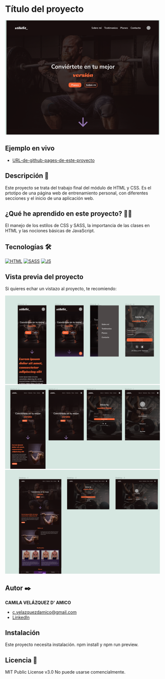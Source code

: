# Título del proyecto

![Imagen del proyecto](https://raw.githubusercontent.com/caamomilaa/stibifit-web/main/design/Captura%20de%20pantalla%202024-05-20%20174417.png)

## Ejemplo en vivo

- [URL-de-github-pages-de-este-proyecto](URL-de-github-pages-de-este-proyecto)

## Descripción 📑

Este proyecto se trata del trabajo final del módulo de HTML y CSS. Es el prtotipo de una página web de entrenamiento personal, con diferentes secciones y el inicio de una aplicación web.

## ¿Qué he aprendido en este proyecto? 🙇🏻

El manejo de los estilos de CSS y SASS, la importancia de las clases en HTML y las nociones básicas de JavaScript.

## Tecnologías 🛠

<!-- Iconos sacados de: https://github.com/hendrasob/badges/blob/master/README.md y https://github.com/alexandresanlim/Badges4-README.md-Profile -->

[![HTML](https://img.shields.io/badge/HTML5-E34F26?style=for-the-badge&logo=html5&logoColor=white)](https://es.wikipedia.org/wiki/HTML5)
[![SASS](https://img.shields.io/badge/Sass-CC6699?style=for-the-badge&logo=sass&logoColor=white)](https://es.wikipedia.org/wiki/sass)
[![JS](https://img.shields.io/badge/JavaScript-F7DF1E?style=for-the-badge&logo=javascript&logoColor=black)](https://es.wikipedia.org/wiki/JavaScript)

## Vista previa del proyecto

Si quieres echar un vistazo al proyecto, te recomiendo:

![Captura del proyecto](https://raw.githubusercontent.com/caamomilaa/stibifit-web/main/design/Captura%20de%20pantalla%202024-05-20%20174321.png)
![Captura del proyecto](https://raw.githubusercontent.com/caamomilaa/stibifit-web/main/design/Captura%20de%20pantalla%202024-05-20%20174342.png)
![Captura del proyecto](https://raw.githubusercontent.com/caamomilaa/stibifit-web/main/design/Captura%20de%20pantalla%202024-05-20%20174402.png)

## Autor ✒️

**CAMILA VELÁZQUEZ D' AMICO**

- [c.velazquezdamico@gmail.com](c.velazquezdamico@gmail.com)
- [LinkedIn](https://www.linkedin.com/in/c-velazquezdamico)

## Instalación

Este proyecto necesita instalación. npm install y npm run preview.

## Licencia 📄

MIT Public License v3.0
No puede usarse comencialmente.
